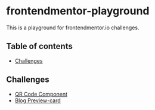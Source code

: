 # frontendmentor-playground
This is a playground for frontendmentor.io challenges.

## Table of contents
- [Challenges](#challenges)

## Challenges
- [QR Code Component](./challenges/newbie/qr-code-component/dist/index.html)
- [Blog Preview-card](./challenges/newbie/blog-preview-card/dist/index.html)